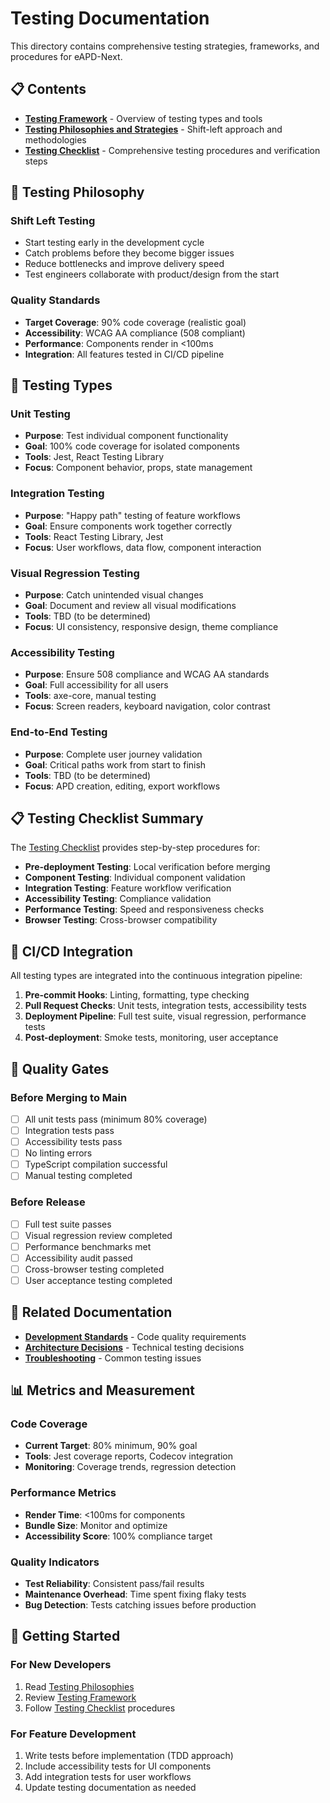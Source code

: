 # Testing Documentation

This directory contains comprehensive testing strategies, frameworks, and procedures for eAPD-Next.

## 📋 Contents

- **[Testing Framework](Testing-Framework.md)** - Overview of testing types and tools
- **[Testing Philosophies and Strategies](Testing-Philosophies-and-Strategies.md)** - Shift-left approach and methodologies
- **[Testing Checklist](TESTING-CHECKLIST.md)** - Comprehensive testing procedures and verification steps

## 🎯 Testing Philosophy

### Shift Left Testing

- Start testing early in the development cycle
- Catch problems before they become bigger issues
- Reduce bottlenecks and improve delivery speed
- Test engineers collaborate with product/design from the start

### Quality Standards

- **Target Coverage**: 90% code coverage (realistic goal)
- **Accessibility**: WCAG AA compliance (508 compliant)
- **Performance**: Components render in <100ms
- **Integration**: All features tested in CI/CD pipeline

## 🧪 Testing Types

### Unit Testing

- **Purpose**: Test individual component functionality
- **Goal**: 100% code coverage for isolated components
- **Tools**: Jest, React Testing Library
- **Focus**: Component behavior, props, state management

### Integration Testing

- **Purpose**: "Happy path" testing of feature workflows
- **Goal**: Ensure components work together correctly
- **Tools**: React Testing Library, Jest
- **Focus**: User workflows, data flow, component interaction

### Visual Regression Testing

- **Purpose**: Catch unintended visual changes
- **Goal**: Document and review all visual modifications
- **Tools**: TBD (to be determined)
- **Focus**: UI consistency, responsive design, theme compliance

### Accessibility Testing

- **Purpose**: Ensure 508 compliance and WCAG AA standards
- **Goal**: Full accessibility for all users
- **Tools**: axe-core, manual testing
- **Focus**: Screen readers, keyboard navigation, color contrast

### End-to-End Testing

- **Purpose**: Complete user journey validation
- **Goal**: Critical paths work from start to finish
- **Tools**: TBD (to be determined)
- **Focus**: APD creation, editing, export workflows

## 📋 Testing Checklist Summary

The [Testing Checklist](TESTING-CHECKLIST.md) provides step-by-step procedures for:

- **Pre-deployment Testing**: Local verification before merging
- **Component Testing**: Individual component validation
- **Integration Testing**: Feature workflow verification
- **Accessibility Testing**: Compliance validation
- **Performance Testing**: Speed and responsiveness checks
- **Browser Testing**: Cross-browser compatibility

## 🔄 CI/CD Integration

All testing types are integrated into the continuous integration pipeline:

1. **Pre-commit Hooks**: Linting, formatting, type checking
2. **Pull Request Checks**: Unit tests, integration tests, accessibility tests
3. **Deployment Pipeline**: Full test suite, visual regression, performance tests
4. **Post-deployment**: Smoke tests, monitoring, user acceptance

## 🎯 Quality Gates

### Before Merging to Main

- [ ] All unit tests pass (minimum 80% coverage)
- [ ] Integration tests pass
- [ ] Accessibility tests pass
- [ ] No linting errors
- [ ] TypeScript compilation successful
- [ ] Manual testing completed

### Before Release

- [ ] Full test suite passes
- [ ] Visual regression review completed
- [ ] Performance benchmarks met
- [ ] Accessibility audit passed
- [ ] Cross-browser testing completed
- [ ] User acceptance testing completed

## 🔗 Related Documentation

- **[Development Standards](../../.kiro/steering/development-standards.md)** - Code quality requirements
- **[Architecture Decisions](../ARCHITECTURE_DECISIONS.md)** - Technical testing decisions
- **[Troubleshooting](../TROUBLESHOOTING.md)** - Common testing issues

## 📊 Metrics and Measurement

### Code Coverage

- **Current Target**: 80% minimum, 90% goal
- **Tools**: Jest coverage reports, Codecov integration
- **Monitoring**: Coverage trends, regression detection

### Performance Metrics

- **Render Time**: <100ms for components
- **Bundle Size**: Monitor and optimize
- **Accessibility Score**: 100% compliance target

### Quality Indicators

- **Test Reliability**: Consistent pass/fail results
- **Maintenance Overhead**: Time spent fixing flaky tests
- **Bug Detection**: Tests catching issues before production

## 🚀 Getting Started

### For New Developers

1. Read [Testing Philosophies](Testing-Philosophies-and-Strategies.md)
2. Review [Testing Framework](Testing-Framework.md)
3. Follow [Testing Checklist](TESTING-CHECKLIST.md) procedures

### For Feature Development

1. Write tests before implementation (TDD approach)
2. Include accessibility tests for UI components
3. Add integration tests for user workflows
4. Update testing documentation as needed
